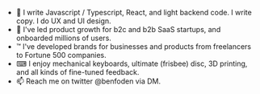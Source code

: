 - 🌱 I write Javascript / Typescript, React, and light backend code. I write copy. I do UX and UI design.
- 💞️ I've led product growth for b2c and b2b SaaS startups, and onboarded millions of users.
- ™ I've developed brands for businesses and products from freelancers to Fortune 500 companies.
- ⌨ I enjoy mechanical keyboards, ultimate (frisbee) disc, 3D printing, and all kinds of fine-tuned feedback.
- 📫 Reach me on twitter @benfoden via DM.
